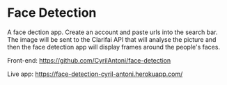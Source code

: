 # Face Detection

A face dection app. Create an account and paste urls into the search bar. The image will be sent to the Clarifai API that will analyse the picture and then the face detection app will display frames around the people's faces.

Front-end: https://github.com/CyrilAntoni/face-detection

Live app: https://face-detection-cyril-antoni.herokuapp.com/